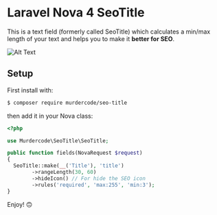 # Laravel Nova 4 SeoTitle

This is a text field (formerly called SeoTitle) which calculates a min/max length of your text and helps you to make it **better for SEO**.

![Alt Text](https://media1.giphy.com/media/OjUamTjok3e5bFPEoJ/giphy.gif?cid=790b7611ae1996b3cc6d4ef3b5aae31dc316b4035c2b0e0e&rid=giphy.gif&ct=g)

## Setup

First install with:
```bash
$ composer require murdercode/seo-title
```

then add it in your Nova class:
```php
<?php

use Murdercode\SeoTitle\SeoTitle;

public function fields(NovaRequest $request)
{
  SeoTitle::make(__('Title'), 'title')
        ->rangeLength(30, 60)
        ->hideIcon() // For hide the SEO icon
        ->rules('required', 'max:255', 'min:3');
}
```

Enjoy! 🙃
